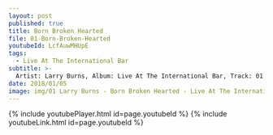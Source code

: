 ```yaml
---
layout: post
published: true
title: Born Broken Hearted
file: 01-Born-Broken-Hearted
youtubeId: LcfAuwMHUpE
tags:
  - Live At The International Bar
subtitle: >-
  Artist: Larry Burns, Album: Live At The International Bar, Track: 01 , Title: Born Broken Hearted
date: 2018/01/05
image: img/01 Larry Burns - Born Broken Hearted - Live At The International Bar-thum.png
---
```

{% include youtubePlayer.html id=page.youtubeId %}
{% include youtubeLink.html id=page.youtubeId %}
